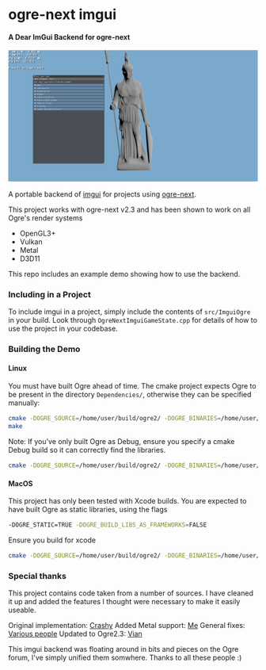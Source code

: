 # ogre-next imgui

#### A Dear ImGui Backend for ogre-next

![Screenshot](/extra/screenshot.png "Screenshot")

A portable backend of [imgui](https://github.com/ocornut/imgui/) for projects using [ogre-next](https://github.com/OGRECave/ogre-next).

This project works with ogre-next v2.3 and has been shown to work on all Ogre's render systems

 * OpenGL3+
 * Vulkan
 * Metal
 * D3D11

This repo includes an example demo showing how to use the backend.

### Including in a Project
To include imgui in a project, simply include the contents of ```src/ImguiOgre``` in your build.
Look through ```OgreNextImguiGameState.cpp``` for details of how to use the project in your codebase.

### Building the Demo
#### Linux
You must have built Ogre ahead of time.
The cmake project expects Ogre to be present in the directory ```Dependencies/```, otherwise they can be specified manually:

```bash
cmake -DOGRE_SOURCE=/home/user/build/ogre2/ -DOGRE_BINARIES=/home/user/build/ogre2/build/Debug/ ..
make
```

Note: If you've only built Ogre as Debug, ensure you specify a cmake Debug build so it can correctly find the libraries.
```bash
cmake -DOGRE_SOURCE=/home/user/build/ogre2/ -DOGRE_BINARIES=/home/user/build/ogre2/build/Debug/ -DCMAKE_BUILD_TYPE=Debug ..
```

#### MacOS
This project has only been tested with Xcode builds.
You are expected to have built Ogre as static libraries, using the flags

```bash
-DOGRE_STATIC=TRUE -DOGRE_BUILD_LIBS_AS_FRAMEWORKS=FALSE
```

Ensure you build for xcode
```bash
cmake -DOGRE_SOURCE=/home/user/build/ogre2/ -DOGRE_BINARIES=/home/user/build/ogre2/build/Debug/ -GXcode ..
```

### Special thanks
This project contains code taken from a number of sources.
I have cleaned it up and added the features I thought were necessary to make it easily useable.

Original implementation: [Crashy](https://forums.ogre3d.org/viewtopic.php?t=89081)
Added Metal support: [Me](https://forums.ogre3d.org/viewtopic.php?t=94958)
General fixes: [Various people](https://forums.ogre3d.org/viewtopic.php?t=93889)
Updated to Ogre2.3: [Vian](https://forums.ogre3d.org/viewtopic.php?t=96798)

This imgui backend was floating around in bits and pieces on the Ogre forum, I've simply unified them somwhere.
Thanks to all these people :)